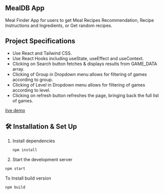 ## MealDB App

Meal Finder App for users to get Meal Recipes Recommendation, Recipe Instructions and Ingredients, or Get random recipes.

## Project Specifications

- Use React and Tailwind CSS.
- Use React Hooks including useState, useEffect and useContext.
- Clicking on Search button fetches & displays results from GAME_DATA array.
- Clicking of Group in Dropdown menu allows for filtering of games according to group.
- Clicking of Level in Dropdown menu allows for filtering of games according to level.
- Clicking on refresh button refreshes the page, bringing back the full list of games.
  
[live demo](https://9ijakidsgames.netlify.app/)

## 🛠 Installation & Set Up

1. Install dependencies

   ```sh
   npm install
   ```

2.  Start the development server

   ```sh
   npm start
   ```

  To Install build version

   ```sh
   npm build
   ```
